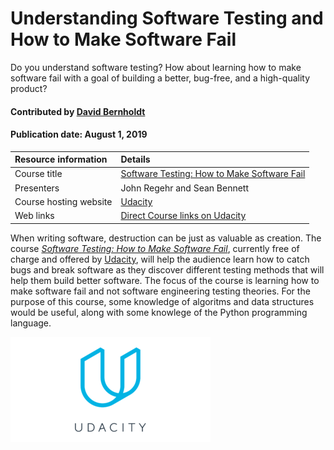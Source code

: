 # Understanding Software Testing and How to Make Software Fail

<!-- deck text start --> 
Do you understand software testing? How about learning how to make software fail with a goal of building a better, bug-free, and a high-quality product?
<!-- deck text end --> 

#### Contributed by [David Bernholdt](http://github.com/bernhold)
#### Publication date: August 1, 2019

Resource information | Details 
:--- | :--- 
Course title  | [Software Testing: How to Make Software Fail](https://www.udacity.com/course/software-testing--cs258)
Presenters | John Regehr and Sean Bennett
Course hosting website | [Udacity](https://www.udacity.com/)
Web links | [Direct Course links on Udacity](https://www.udacity.com/course/software-testing--cs258)


When writing software, destruction can be just as valuable as creation. The course *[Software Testing: How to Make Software Fail](https://www.udacity.com/course/software-testing--cs258)*, currently free of charge and offered by [Udacity](https://www.udacity.com/), will help the audience learn how to catch bugs and break software as they discover different testing methods that will help them build better software. The focus of the course is learning how to make software fail and not software engineering testing theories. For the purpose of this course, some knowledge of algoritms and data structures would be useful, along with some knowlege of the Python programming language.

<img src='../images/Logo-class-udacity.png' class='logo' />



<!---
Publish: yes
Topics: testing
Pinned: no
RSS update: 2019-08-01
--->
